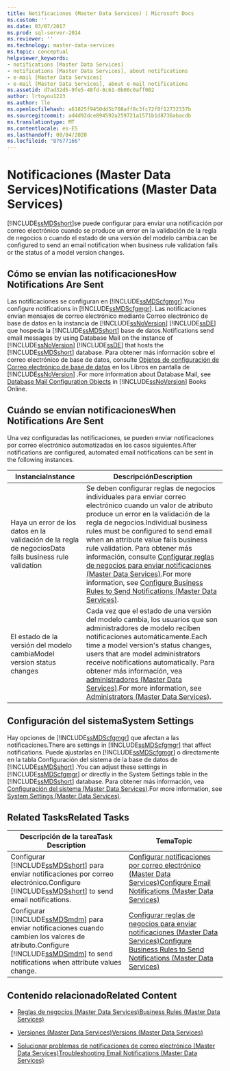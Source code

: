 ```yaml
---
title: Notificaciones (Master Data Services) | Microsoft Docs
ms.custom: ''
ms.date: 03/07/2017
ms.prod: sql-server-2014
ms.reviewer: ''
ms.technology: master-data-services
ms.topic: conceptual
helpviewer_keywords:
- notifications [Master Data Services]
- notifications [Master Data Services], about notifications
- e-mail [Master Data Services]
- e-mail [Master Data Services], about e-mail notifications
ms.assetid: d7ad32d5-9fe5-48fd-8c61-0b00c0aff082
author: lrtoyou1223
ms.author: lle
ms.openlocfilehash: a61825f9450dd5b708aff8c3fc72f0f12732337b
ms.sourcegitcommit: ad4d92dce894592a259721a1571b1d8736abacdb
ms.translationtype: MT
ms.contentlocale: es-ES
ms.lasthandoff: 08/04/2020
ms.locfileid: "87677166"
---
```

# <a name="notifications-master-data-services"></a><span data-ttu-id="fb35a-102">Notificaciones (Master Data Services)</span><span class="sxs-lookup"><span data-stu-id="fb35a-102">Notifications (Master Data Services)</span></span>
  [!INCLUDE[ssMDSshort](../includes/ssmdsshort-md.md)]<span data-ttu-id="fb35a-103">se puede configurar para enviar una notificación por correo electrónico cuando se produce un error en la validación de la regla de negocios o cuando el estado de una versión del modelo cambia.</span><span class="sxs-lookup"><span data-stu-id="fb35a-103">can be configured to send an email notification when business rule validation fails or the status of a model version changes.</span></span>  
  
## <a name="how-notifications-are-sent"></a><span data-ttu-id="fb35a-104">Cómo se envían las notificaciones</span><span class="sxs-lookup"><span data-stu-id="fb35a-104">How Notifications Are Sent</span></span>  
 <span data-ttu-id="fb35a-105">Las notificaciones se configuran en [!INCLUDE[ssMDScfgmgr](../includes/ssmdscfgmgr-md.md)].</span><span class="sxs-lookup"><span data-stu-id="fb35a-105">You configure notifications in [!INCLUDE[ssMDScfgmgr](../includes/ssmdscfgmgr-md.md)].</span></span> <span data-ttu-id="fb35a-106">Las notificaciones envían mensajes de correo electrónico mediante Correo electrónico de base de datos en la instancia de [!INCLUDE[ssNoVersion](../includes/ssnoversion-md.md)] [!INCLUDE[ssDE](../includes/ssde-md.md)] que hospeda la [!INCLUDE[ssMDSshort](../includes/ssmdsshort-md.md)] base de datos.</span><span class="sxs-lookup"><span data-stu-id="fb35a-106">Notifications send email messages by using Database Mail on the instance of [!INCLUDE[ssNoVersion](../includes/ssnoversion-md.md)] [!INCLUDE[ssDE](../includes/ssde-md.md)] that hosts the [!INCLUDE[ssMDSshort](../includes/ssmdsshort-md.md)] database.</span></span> <span data-ttu-id="fb35a-107">Para obtener más información sobre el correo electrónico de base de datos, consulte [Objetos de configuración de Correo electrónico de base de datos](../relational-databases/database-mail/database-mail-configuration-objects.md) en los Libros en pantalla de [!INCLUDE[ssNoVersion](../includes/ssnoversion-md.md)] .</span><span class="sxs-lookup"><span data-stu-id="fb35a-107">For more information about Database Mail, see [Database Mail Configuration Objects](../relational-databases/database-mail/database-mail-configuration-objects.md) in [!INCLUDE[ssNoVersion](../includes/ssnoversion-md.md)] Books Online.</span></span>  
  
## <a name="when-notifications-are-sent"></a><span data-ttu-id="fb35a-108">Cuándo se envían notificaciones</span><span class="sxs-lookup"><span data-stu-id="fb35a-108">When Notifications Are Sent</span></span>  
 <span data-ttu-id="fb35a-109">Una vez configuradas las notificaciones, se pueden enviar notificaciones por correo electrónico automatizadas en los casos siguientes.</span><span class="sxs-lookup"><span data-stu-id="fb35a-109">After notifications are configured, automated email notifications can be sent in the following instances.</span></span>  
  
|<span data-ttu-id="fb35a-110">Instancia</span><span class="sxs-lookup"><span data-stu-id="fb35a-110">Instance</span></span>|<span data-ttu-id="fb35a-111">Descripción</span><span class="sxs-lookup"><span data-stu-id="fb35a-111">Description</span></span>|  
|--------------|-----------------|  
|<span data-ttu-id="fb35a-112">Haya un error de los datos en la validación de la regla de negocios</span><span class="sxs-lookup"><span data-stu-id="fb35a-112">Data fails business rule validation</span></span>|<span data-ttu-id="fb35a-113">Se deben configurar reglas de negocios individuales para enviar correo electrónico cuando un valor de atributo produce un error en la validación de la regla de negocios.</span><span class="sxs-lookup"><span data-stu-id="fb35a-113">Individual business rules must be configured to send email when an attribute value fails business rule validation.</span></span> <span data-ttu-id="fb35a-114">Para obtener más información, consulte [Configurar reglas de negocios para enviar notificaciones &#40;Master Data Services&#41;](configure-business-rules-to-send-notifications-master-data-services.md).</span><span class="sxs-lookup"><span data-stu-id="fb35a-114">For more information, see [Configure Business Rules to Send Notifications &#40;Master Data Services&#41;](configure-business-rules-to-send-notifications-master-data-services.md).</span></span>|  
|<span data-ttu-id="fb35a-115">El estado de la versión del modelo cambia</span><span class="sxs-lookup"><span data-stu-id="fb35a-115">Model version status changes</span></span>|<span data-ttu-id="fb35a-116">Cada vez que el estado de una versión del modelo cambia, los usuarios que son administradores de modelo reciben notificaciones automáticamente.</span><span class="sxs-lookup"><span data-stu-id="fb35a-116">Each time a model version's status changes, users that are model administrators receive notifications automatically.</span></span> <span data-ttu-id="fb35a-117">Para obtener más información, vea [administradores &#40;Master Data Services&#41;](../../2014/master-data-services/administrators-master-data-services.md).</span><span class="sxs-lookup"><span data-stu-id="fb35a-117">For more information, see [Administrators &#40;Master Data Services&#41;](../../2014/master-data-services/administrators-master-data-services.md).</span></span>|  
  
## <a name="system-settings"></a><span data-ttu-id="fb35a-118">Configuración del sistema</span><span class="sxs-lookup"><span data-stu-id="fb35a-118">System Settings</span></span>  
 <span data-ttu-id="fb35a-119">Hay opciones de [!INCLUDE[ssMDScfgmgr](../includes/ssmdscfgmgr-md.md)] que afectan a las notificaciones.</span><span class="sxs-lookup"><span data-stu-id="fb35a-119">There are settings in [!INCLUDE[ssMDScfgmgr](../includes/ssmdscfgmgr-md.md)] that affect notifications.</span></span> <span data-ttu-id="fb35a-120">Puede ajustarlas en [!INCLUDE[ssMDScfgmgr](../includes/ssmdscfgmgr-md.md)] o directamente en la tabla Configuración del sistema de la base de datos de [!INCLUDE[ssMDSshort](../includes/ssmdsshort-md.md)] .</span><span class="sxs-lookup"><span data-stu-id="fb35a-120">You can adjust these settings in [!INCLUDE[ssMDScfgmgr](../includes/ssmdscfgmgr-md.md)] or directly in the System Settings table in the [!INCLUDE[ssMDSshort](../includes/ssmdsshort-md.md)] database.</span></span> <span data-ttu-id="fb35a-121">Para obtener más información, vea [Configuración del sistema &#40;Master Data Services&#41;](../../2014/master-data-services/system-settings-master-data-services.md).</span><span class="sxs-lookup"><span data-stu-id="fb35a-121">For more information, see [System Settings &#40;Master Data Services&#41;](../../2014/master-data-services/system-settings-master-data-services.md).</span></span>  
  
## <a name="related-tasks"></a><span data-ttu-id="fb35a-122">Related Tasks</span><span class="sxs-lookup"><span data-stu-id="fb35a-122">Related Tasks</span></span>  
  
|<span data-ttu-id="fb35a-123">Descripción de la tarea</span><span class="sxs-lookup"><span data-stu-id="fb35a-123">Task Description</span></span>|<span data-ttu-id="fb35a-124">Tema</span><span class="sxs-lookup"><span data-stu-id="fb35a-124">Topic</span></span>|  
|----------------------|-----------|  
|<span data-ttu-id="fb35a-125">Configurar [!INCLUDE[ssMDSshort](../includes/ssmdsshort-md.md)] para enviar notificaciones por correo electrónico.</span><span class="sxs-lookup"><span data-stu-id="fb35a-125">Configure [!INCLUDE[ssMDSshort](../includes/ssmdsshort-md.md)] to send email notifications.</span></span>|[<span data-ttu-id="fb35a-126">Configurar notificaciones por correo electrónico &#40;Master Data Services&#41;</span><span class="sxs-lookup"><span data-stu-id="fb35a-126">Configure Email Notifications &#40;Master Data Services&#41;</span></span>](../../2014/master-data-services/configure-email-notifications-master-data-services.md)|  
|<span data-ttu-id="fb35a-127">Configurar [!INCLUDE[ssMDSmdm](../includes/ssmdsmdm-md.md)] para enviar notificaciones cuando cambien los valores de atributo.</span><span class="sxs-lookup"><span data-stu-id="fb35a-127">Configure [!INCLUDE[ssMDSmdm](../includes/ssmdsmdm-md.md)] to send notifications when attribute values change.</span></span>|[<span data-ttu-id="fb35a-128">Configurar reglas de negocios para enviar notificaciones &#40;Master Data Services&#41;</span><span class="sxs-lookup"><span data-stu-id="fb35a-128">Configure Business Rules to Send Notifications &#40;Master Data Services&#41;</span></span>](configure-business-rules-to-send-notifications-master-data-services.md)|  
  
## <a name="related-content"></a><span data-ttu-id="fb35a-129">Contenido relacionado</span><span class="sxs-lookup"><span data-stu-id="fb35a-129">Related Content</span></span>  
  
-   [<span data-ttu-id="fb35a-130">Reglas de negocios &#40;Master Data Services&#41;</span><span class="sxs-lookup"><span data-stu-id="fb35a-130">Business Rules &#40;Master Data Services&#41;</span></span>](../../2014/master-data-services/business-rules-master-data-services.md)  
  
-   [<span data-ttu-id="fb35a-131">Versiones &#40;Master Data Services&#41;</span><span class="sxs-lookup"><span data-stu-id="fb35a-131">Versions &#40;Master Data Services&#41;</span></span>](../../2014/master-data-services/versions-master-data-services.md)  
  
-   [<span data-ttu-id="fb35a-132">Solucionar problemas de notificaciones de correo electrónico (Master Data Services)</span><span class="sxs-lookup"><span data-stu-id="fb35a-132">Troubleshooting Email Notifications (Master Data Services)</span></span>](https://social.technet.microsoft.com/wiki/contents/articles/troubleshooting-email-notifications-master-data-services.aspx)  
  
  
